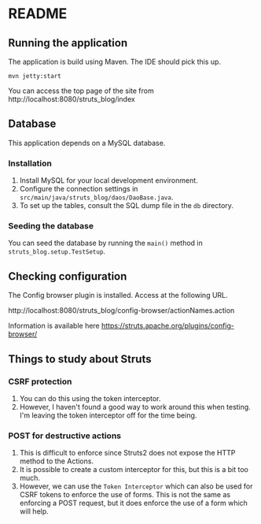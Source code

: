 # README

## Running the application 

The application is build using Maven. The IDE should pick this up.

```shell
mvn jetty:start
```

You can access the top page of the site from http://localhost:8080/struts_blog/index

## Database

This application depends on a MySQL database. 

### Installation

1. Install MySQL for your local development environment.
2. Configure the connection settings in `src/main/java/struts_blog/daos/DaoBase.java`.
3. To set up the tables, consult the SQL dump file in the `db` directory.

### Seeding the database

You can seed the database by running the `main()` method in `struts_blog.setup.TestSetup`.

## Checking configuration

The Config browser plugin is installed. Access at the following URL.

http://localhost:8080/struts_blog/config-browser/actionNames.action

Information is available here https://struts.apache.org/plugins/config-browser/


## Things to study about Struts

### CSRF protection

1. You can do this using the token interceptor.
2. However, I haven't found a good way to work around this when testing. I'm leaving the token interceptor off for the time being.

### POST for destructive actions

1. This is difficult to enforce since Struts2 does not expose the HTTP method to the Actions.
2. It is possible to create a custom interceptor for this, but this is a bit too much.
3. However, we can use the `Token Interceptor` which can also be used for CSRF tokens to enforce the use of forms. 
   This is not the same as enforcing a POST request, but it does enforce the use of a form which will help.
